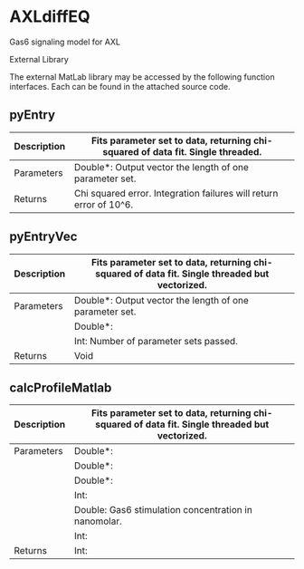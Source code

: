 AXLdiffEQ
=========

Gas6 signaling model for AXL


External Library

The external MatLab library may be accessed by the following function interfaces. Each can be found in the attached source code.

## pyEntry

Description | Fits parameter set to data, returning chi-squared of data fit. Single threaded.
----------- | --------------------------------------------------------------------------
Parameters  | Double*: Output vector the length of one parameter set.
Returns     | Chi squared error. Integration failures will return error of 10^6.


## pyEntryVec

Description | Fits parameter set to data, returning chi-squared of data fit. Single threaded but vectorized.
----------- | --------------------------------------------------------------------------
Parameters  | Double*: Output vector the length of one parameter set.
            | Double*: 
            | Int: Number of parameter sets passed.
Returns     | Void


## calcProfileMatlab

Description | Fits parameter set to data, returning chi-squared of data fit. Single threaded but vectorized.
----------- | --------------------------------------------------------------------------
Parameters  | Double*: 
            | Double*: 
            | Double*: 
            | Int: 
            | Double: Gas6 stimulation concentration in nanomolar.
            | Int: 
Returns     | Int: 





